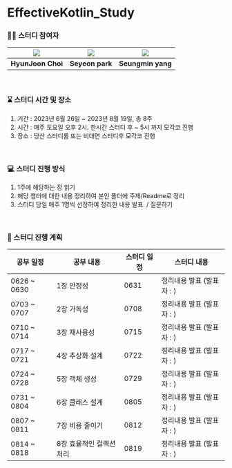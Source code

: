 # EffectiveKotlin_Study

### 🧞‍♀️ 스터디 참여자

|[![](https://github.com/H-Zoon.png?size=100)](https://github.com/H-Zoon) |[![](https://github.com/yeon7485.png?size=100)](https://github.com/yeon7485) |[![](https://github.com/yjsmk0902.png?size=100)](https://github.com/yjsmk0902)|
|:---:|:---:|:---:|
| **HyunJoon Choi** | **Seyeon park** | **Seungmin yang** | 

<br/>

### ⌛ 스터디 시간 및 장소
1. 기간 : 2023년 6월 26일 ~ 2023년 8월 19일, 총 8주 
2. 시간 : 매주 토요일 오후 2시. 한시간 스터디 후 ~ 5시 까지 모각코 진행
3. 장소 : 당산 스터디룸 또는 비대면 스터디후 모각코 진행

<br/>

### 💻 스터디 진행 방식 

1. 1주에 해당하는 장 읽기
2. 해당 챕터에 대한 내용 정리하여 본인 폴더에 주제/Readme로 정리
3. 스터디 당일 매주 1명씩 선정하여 정리한 내용 발표. / 질문하기

<br/>    

### 📆 스터디 진행 계획

| 공부 일정 | 공부 내용 | 스터디 일정 | 스터디 내용 |
| --- | --- | --- | --- |
| 0626 ~ 0630 | 1장 안정성 | 0631 | 정리내용 발표 (발표자 : ) |
| 0703 ~ 0707 | 2장 가독성 | 0708 | 정리내용 발표 (발표자 : ) |
| 0710 ~ 0714 | 3장 재사용성 | 0715 | 정리내용 발표 (발표자 : ) |
| 0717 ~ 0721 | 4장 추상화 설계 | 0722 | 정리내용 발표 (발표자 : ) |
| 0724 ~ 0728 | 5장 객체 생성 | 0729 | 정리내용 발표 (발표자 : ) | 
| 0731 ~ 0804 | 6장 클래스 설계 | 0805 | 정리내용 발표 (발표자 : ) |
| 0807 ~ 0811 | 7장 비용 줄이기 | 0812 | 정리내용 발표 (발표자 : ) |
| 0814 ~ 0818 | 8장 효율적인 컬렉션 처리 | 0819 | 정리내용 발표 (발표자 : ) |

<br/>
